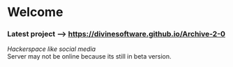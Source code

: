 # Welcome

### Latest project --> <a href='https://divinesoftware.github.io/Archive-2-0'>https://divinesoftware.github.io/Archive-2-0</a>
<i>Hackerspace like social media</i><br />
Server may not be online because its still in beta version.
